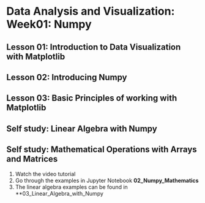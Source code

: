# Data Analysis and Visualization: Week01: Numpy 

## Lesson 01: Introduction to Data Visualization with Matplotlib

## Lesson 02: Introducing Numpy

## Lesson 03: Basic Principles of working with Matplotlib

## Self study: Linear Algebra with Numpy

## Self study: Mathematical Operations with Arrays and Matrices

1) Watch the video tutorial
2) Go through the examples in Jupyter Notebook **02_Numpy_Mathematics**
3) The linear algebra examples can be found in **03_Linear_Algebra_with_Numpy
